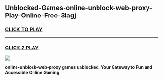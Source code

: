 
## Unblocked-Games-online-unblock-web-proxy-Play-Online-Free-3lagj
<h3>
<a href="https://premium76.site?title=online-unblock-web-proxy&ref=26A">CLICK TO PLAY</a></h3>
<hr>

<h3>
<a href="https://premium76.site?title=online-unblock-web-proxy&ref=26A">CLICK 2 PLAY</a>
  
</h3>

<a href="https://premium76.site?title=online-unblock-web-proxy&ref=26A"><img src="https://clearcache.store/games.png"></a>


**online-unblock-web-proxy games unblocked: Your Gateway to Fun and Accessible Online Gaming**
